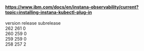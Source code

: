#### https://www.ibm.com/docs/en/instana-observability/current?topic=installing-instana-kubectl-plug-in
version release subrelease<br/>
262     261     0<br/>
260     259     0<br/>
259     259     0<br/>
258     257     2<br/>
